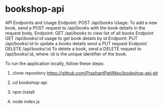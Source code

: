 # bookshop-api

API Endpoints and Usage
Endpoint: POST /api/books
Usage: To add a new book, send a POST request to /api/books with the book details in the request body.
Endpoint: GET /api/books
to view list of all books
Endpoint GET /api/books/:id
usage to get book details by id
Endpoint: PUT /api/books/:id
to update a books details send a PUT request
Endpoint DELETE /api/books/:id
To delete a book, send a DELETE request to /api/books/:id, where :id is the unique identifier of the book.

To run the application locally, follow these steps:

1. clone repository
   https://github.com/PrashantPatilMsc/bookshop-api.git

2. cd bookshop-api

3. npm install

4. node index.js
